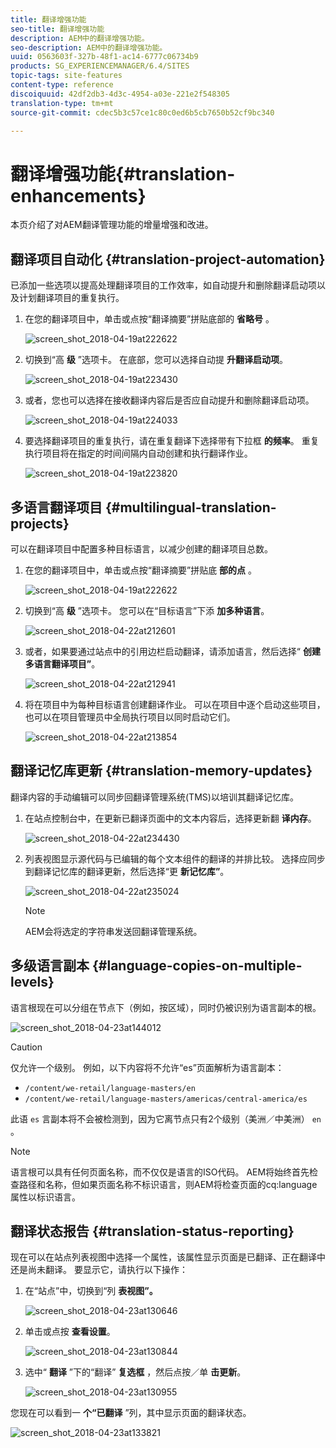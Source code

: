 ```yaml
---
title: 翻译增强功能
seo-title: 翻译增强功能
description: AEM中的翻译增强功能。
seo-description: AEM中的翻译增强功能。
uuid: 0563603f-327b-48f1-ac14-6777c06734b9
products: SG_EXPERIENCEMANAGER/6.4/SITES
topic-tags: site-features
content-type: reference
discoiquuid: 42df2db3-4d3c-4954-a03e-221e2f548305
translation-type: tm+mt
source-git-commit: cdec5b3c57ce1c80c0ed6b5cb7650b52cf9bc340

---
```



# 翻译增强功能{#translation-enhancements}

本页介绍了对AEM翻译管理功能的增量增强和改进。

## 翻译项目自动化 {#translation-project-automation}

已添加一些选项以提高处理翻译项目的工作效率，如自动提升和删除翻译启动项以及计划翻译项目的重复执行。

1. 在您的翻译项目中，单击或点按“翻译摘要”拼贴底部的 **省略号** 。

   ![screen_shot_2018-04-19at222622](assets/screen_shot_2018-04-19at222622.jpg)

1. 切换到“高 **级** ”选项卡。 在底部，您可以选择自动提 **升翻译启动项**。

   ![screen_shot_2018-04-19at223430](assets/screen_shot_2018-04-19at223430.jpg)

1. 或者，您也可以选择在接收翻译内容后是否应自动提升和删除翻译启动项。

   ![screen_shot_2018-04-19at224033](assets/screen_shot_2018-04-19at224033.jpg)

1. 要选择翻译项目的重复执行，请在重复翻译下选择带有下拉框 **的频率**。 重复执行项目将在指定的时间间隔内自动创建和执行翻译作业。

   ![screen_shot_2018-04-19at223820](assets/screen_shot_2018-04-19at223820.jpg)

## 多语言翻译项目 {#multilingual-translation-projects}

可以在翻译项目中配置多种目标语言，以减少创建的翻译项目总数。

1. 在您的翻译项目中，单击或点按“翻译摘要”拼贴底 **部的点** 。

   ![screen_shot_2018-04-19at222622](assets/screen_shot_2018-04-19at222622.jpg)

1. 切换到“高 **级** ”选项卡。 您可以在“目标语言”下添 **加多种语言**。

   ![screen_shot_2018-04-22at212601](assets/screen_shot_2018-04-22at212601.jpg)

1. 或者，如果要通过站点中的引用边栏启动翻译，请添加语言，然后选择“ **创建多语言翻译项目”**。

   ![screen_shot_2018-04-22at212941](assets/screen_shot_2018-04-22at212941.jpg)

1. 将在项目中为每种目标语言创建翻译作业。 可以在项目中逐个启动这些项目，也可以在项目管理员中全局执行项目以同时启动它们。

   ![screen_shot_2018-04-22at213854](assets/screen_shot_2018-04-22at213854.jpg)

## 翻译记忆库更新 {#translation-memory-updates}

翻译内容的手动编辑可以同步回翻译管理系统(TMS)以培训其翻译记忆库。

1. 在站点控制台中，在更新已翻译页面中的文本内容后，选择更新翻 **译内存**。

   ![screen_shot_2018-04-22at234430](assets/screen_shot_2018-04-22at234430.jpg)

1. 列表视图显示源代码与已编辑的每个文本组件的翻译的并排比较。 选择应同步到翻译记忆库的翻译更新，然后选择“更 **新记忆库”**。

   ![screen_shot_2018-04-22at235024](assets/screen_shot_2018-04-22at235024.jpg)

   >[!NOTE]
   >
   >AEM会将选定的字符串发送回翻译管理系统。

## 多级语言副本 {#language-copies-on-multiple-levels}

语言根现在可以分组在节点下（例如，按区域），同时仍被识别为语言副本的根。

![screen_shot_2018-04-23at144012](assets/screen_shot_2018-04-23at144012.jpg)

>[!CAUTION]
>
>仅允许一个级别。 例如，以下内容将不允许“es”页面解析为语言副本：
>
>* `/content/we-retail/language-masters/en`
>* `/content/we-retail/language-masters/americas/central-america/es`
>
>
此语 `es` 言副本将不会被检测到，因为它离节点只有2个级别（美洲／中美洲） `en` 。

>[!NOTE]
>
>语言根可以具有任何页面名称，而不仅仅是语言的ISO代码。 AEM将始终首先检查路径和名称，但如果页面名称不标识语言，则AEM将检查页面的cq:language属性以标识语言。

## 翻译状态报告 {#translation-status-reporting}

现在可以在站点列表视图中选择一个属性，该属性显示页面是已翻译、正在翻译中还是尚未翻译。 要显示它，请执行以下操作：

1. 在“站点”中，切换到“列 **表视图”。**

   ![screen_shot_2018-04-23at130646](assets/screen_shot_2018-04-23at130646.jpg)

1. 单击或点按 **查看设置**。

   ![screen_shot_2018-04-23at130844](assets/screen_shot_2018-04-23at130844.jpg)

1. 选中“ **翻译** ”下的“翻译” **复选框** ，然后点按／单 **击更新**。

   ![screen_shot_2018-04-23at130955](assets/screen_shot_2018-04-23at130955.jpg)

您现在可以看到一 **个“已翻译** ”列，其中显示页面的翻译状态。

![screen_shot_2018-04-23at133821](assets/screen_shot_2018-04-23at133821.jpg)

